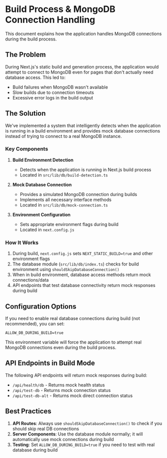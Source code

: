 # Build Process & MongoDB Connection Handling

This document explains how the application handles MongoDB connections during the build process.

## The Problem

During Next.js's static build and generation process, the application would attempt to connect to MongoDB even for pages that don't actually need database access. This led to:

- Build failures when MongoDB wasn't available
- Slow builds due to connection timeouts
- Excessive error logs in the build output

## The Solution

We've implemented a system that intelligently detects when the application is running in a build environment and provides mock database connections instead of trying to connect to a real MongoDB instance.

### Key Components

1. **Build Environment Detection**
   - Detects when the application is running in Next.js build process
   - Located in `src/lib/db/build-detection.ts`

2. **Mock Database Connection**
   - Provides a simulated MongoDB connection during builds
   - Implements all necessary interface methods
   - Located in `src/lib/db/mock-connection.ts`

3. **Environment Configuration**
   - Sets appropriate environment flags during build
   - Located in `next.config.js`

### How It Works

1. During build, `next.config.js` sets `NEXT_STATIC_BUILD=true` and other environment flags
2. The database module (`src/lib/db/index.ts`) checks for build environment using `shouldSkipDatabaseConnection()`
3. When in build environment, database access methods return mock connections/data
4. API endpoints that test database connectivity return mock responses during build

## Configuration Options

If you need to enable real database connections during build (not recommended), you can set:

```
ALLOW_DB_DURING_BUILD=true
```

This environment variable will force the application to attempt real MongoDB connections even during the build process.

## API Endpoints in Build Mode

The following API endpoints will return mock responses during build:

- `/api/health/db` - Returns mock health status
- `/api/test-db` - Returns mock connection status
- `/api/test-db-alt` - Returns mock direct connection status

## Best Practices

1. **API Routes**: Always use `shouldSkipDatabaseConnection()` to check if you should skip real DB connections
2. **Server Components**: Use the database module normally; it will automatically use mock connections during build
3. **Testing**: Set `ALLOW_DB_DURING_BUILD=true` if you need to test with real database during build

